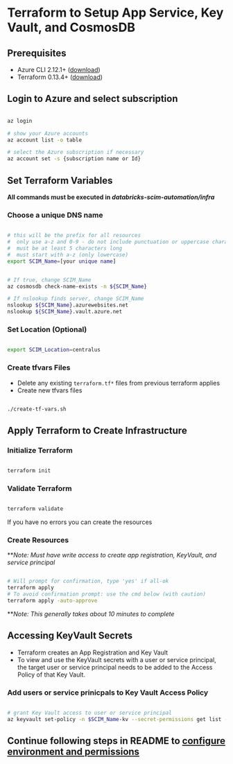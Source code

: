 # Terraform to Setup App Service, Key Vault, and CosmosDB

## Prerequisites

- Azure CLI 2.12.1+ ([download](https://docs.microsoft.com/en-us/cli/azure/install-azure-cli?view=azure-cli-latest))
- Terraform 0.13.4+ ([download](https://www.terraform.io/downloads.html))

## Login to Azure and select subscription

```bash

az login

# show your Azure accounts
az account list -o table

# select the Azure subscription if necessary
az account set -s {subscription name or Id}

```

## Set Terraform Variables

**All commands must be executed in _databricks-scim-automation/infra_**

### Choose a unique DNS name

```bash

# this will be the prefix for all resources
#  only use a-z and 0-9 - do not include punctuation or uppercase characters
#  must be at least 5 characters long
#  must start with a-z (only lowercase)
export SCIM_Name=[your unique name]

```

```bash

# If true, change SCIM_Name
az cosmosdb check-name-exists -n ${SCIM_Name}

# If nslookup finds server, change SCIM_Name
nslookup ${SCIM_Name}.azurewebsites.net
nslookup ${SCIM_Name}.vault.azure.net

```

### Set Location (Optional)

```bash

export SCIM_Location=centralus

```

### Create tfvars Files

- Delete any existing `terraform.tf*` files from previous terraform applies
- Create new tfvars files

```bash

./create-tf-vars.sh

```

## Apply Terraform to Create Infrastructure

### Initialize Terraform

```bash

terraform init

```

### Validate Terraform

```bash

terraform validate

```

If you have no errors you can create the resources

### Create Resources

**_Note: Must have write access to create app registration, KeyVault, and service principal_

```bash

# Will prompt for confirmation, type 'yes' if all-ok
terraform apply
# To avoid confirmation prompt: use the cmd below (with caution)
terraform apply -auto-approve

```

**_Note: This generally takes about 10 minutes to complete_

## Accessing KeyVault Secrets

- Terraform creates an App Registration and Key Vault
- To view and use the KeyVault secrets with a user or service principal, the target user or service principal needs to be added to the Access Policy of that Key Vault.

### Add users or service prinicpals to Key Vault Access Policy

```bash

# grant Key Vault access to user or service principal
az keyvault set-policy -n $SCIM_Name-kv --secret-permissions get list --key-permissions get list --object-id $(az ad user show --query objectId -o tsv --id {user email address or service principal AppId})

```

## Continue following steps in README to [configure environment and permissions](../README.md#configure-environment-and-permissions)
